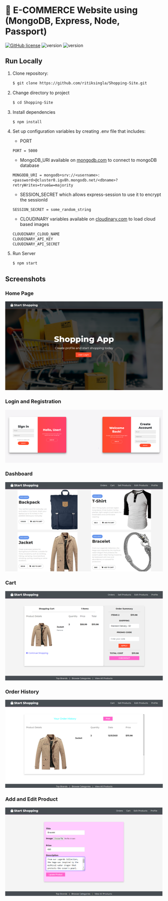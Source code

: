 # 🛒 E-COMMERCE Website using (MongoDB, Express, Node, Passport)
[![GitHub license](https://img.shields.io/badge/license-MIT-blue.svg)](https://github.com/ritiksingla/Shopping-Site/blob/master/LICENSE) ![version](https://img.shields.io/badge/node-v14.16.1-orange.svg) ![version](https://img.shields.io/badge/npm-v6.14.12-red.svg)

## Run Locally
1. Clone repository:
	```bash
	$ git clone https://github.com/ritiksingla/Shopping-Site.git
	```
2. Change directory to project 
	```bash
	$ cd Shopping-Site
	```
3. Install dependencies
	```bash
	$ npm install
	```
4. Set up configuration variables by creating .env file that includes:
	- PORT
	```
	PORT = 5000
	```

	- MongoDB_URI available on [mongodb.com](https://account.mongodb.com/account/login) to connect to mongoDB database
	```
	MONGODB_URI = mongodb+srv://<username>:<password>@cluster0.igv8h.mongodb.net/<dbname>?retryWrites=true&w=majority
	```

	- SESSION_SECRET which allows express-session to use it to encrypt the sessionId
	```
	SESSION_SECRET = some_random_string
	```

	- CLOUDINARY variables available on [cloudinary.com](https://cloudinary.com) to load cloud based images
	```
	CLOUDINARY_CLOUD_NAME
	CLOUDINARY_API_KEY
	CLOUDINARY_API_SECRET
	```

5. Run Server
	```bash
	$ npm start
	```

## Screenshots

### Home Page
![home page](images/index.png)

### Login and Registration
![register](images/login_register.png)

### Dashboard
![register](images/dashboard.png)

### Cart
![register](images/cart.png)

### Order History
![register](images/order_history.png)

### Add and Edit Product
![register](images/add_product.png)